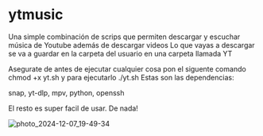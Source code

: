 # ytmusic
Una simple combinación de scrips que permiten descargar y escuchar música de Youtube además de descargar videos
Lo que vayas a descargar se va a guardar en la carpeta del usuario en una carpeta llamada YT

Asegurate de antes de ejecutar cualquier cosa pon el siguente comando
chmod +x yt.sh y para ejecutarlo ./yt.sh
Estas son las dependencias:

snap, yt-dlp, mpv, python, openssh

El resto es super facil de usar. De nada!

![photo_2024-12-07_19-49-34](https://github.com/user-attachments/assets/8d8a633d-6fc6-45bc-8afb-5fed5760a2f4)
